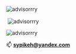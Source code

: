 
<p><img align="center" src="https://github-readme-stats.vercel.app/api/top-langs?username=advisorrry&show_icons=true&locale=en&layout=compact" alt="advisorrry" /></p>

<p>&nbsp;<img align="center" src="https://github-readme-stats.vercel.app/api?username=advisorrry&show_icons=true&locale=en" alt="advisorrry" /></p>

<p><img align="center" src="https://github-readme-streak-stats.herokuapp.com/?user=advisorrry&" alt="advisorrry" /></p>

📫 **sypikeh@yandex.com**

